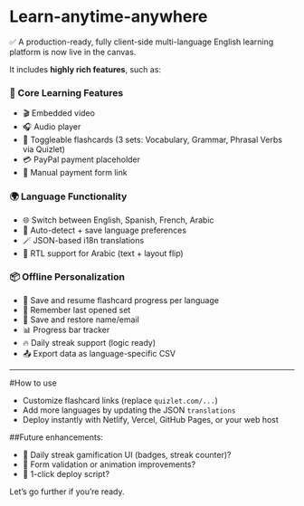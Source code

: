 # Learn-anytime-anywhere

✅ A production-ready, fully client-side multi-language English learning platform is now live in the canvas.

It includes **highly rich features**, such as:

### 🎯 Core Learning Features

* 🎬 Embedded video
* 🎧 Audio player
* 🧠 Toggleable flashcards (3 sets: Vocabulary, Grammar, Phrasal Verbs via Quizlet)
* 💳 PayPal payment placeholder
* 🏦 Manual payment form link

### 🌍 Language Functionality

* 🌐 Switch between English, Spanish, French, Arabic
* 🔄 Auto-detect + save language preferences
* 🪄 JSON-based i18n translations
* 🧲 RTL support for Arabic (text + layout flip)

### 📦 Offline Personalization

* 💾 Save and resume flashcard progress per language
* 🧠 Remember last opened set
* 🧍 Save and restore name/email
* 📊 Progress bar tracker
* 🔥 Daily streak support (logic ready)
* 📤 Export data as language-specific CSV

---
#How to use

* Customize flashcard links (replace `quizlet.com/...`)
* Add more languages by updating the JSON `translations`
* Deploy instantly with Netlify, Vercel, GitHub Pages, or your web host

##Future enhancements:

* 🔧 Daily streak gamification UI (badges, streak counter)?
* 🧪 Form validation or animation improvements?
* 🚀 1-click deploy script?

Let’s go further if you’re ready.
